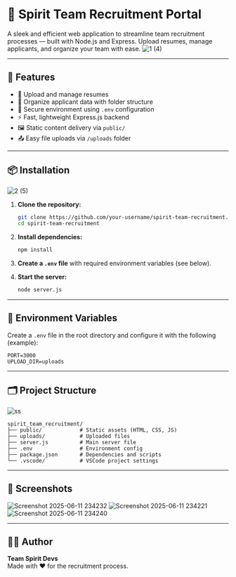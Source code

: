 # 🚀 Spirit Team Recruitment Portal

A sleek and efficient web application to streamline team recruitment processes — built with Node.js and Express. Upload resumes, manage applicants, and organize your team with ease.
![1 (4)](https://github.com/user-attachments/assets/165f64b9-8921-498d-a073-31681a356a05)


---

## 🌟 Features

- 📝 Upload and manage resumes  
- 📁 Organize applicant data with folder structure  
- 🔐 Secure environment using `.env` configuration  
- ⚡ Fast, lightweight Express.js backend  
- 🖼 Static content delivery via `public/`  
- 📤 Easy file uploads via `/uploads` folder  

---

## 📦 Installation
![2 (5)](https://github.com/user-attachments/assets/64c53178-3535-43f3-b57f-ec1e7d925e11)


1. **Clone the repository:**
   ```bash
   git clone https://github.com/your-username/spirit-team-recruitment.git
   cd spirit-team-recruitment
   ```

2. **Install dependencies:**
   ```bash
   npm install
   ```

3. **Create a `.env` file** with required environment variables (see below).

4. **Start the server:**
   ```bash
   node server.js
   ```

---

## 🔧 Environment Variables

Create a `.env` file in the root directory and configure it with the following (example):

```env
PORT=3000
UPLOAD_DIR=uploads
```

---

## 🗂 Project Structure
![ss](https://github.com/user-attachments/assets/44337f00-1a87-41dd-a190-7f191c03bab0)


```
spirit_team_recruitment/
├── public/            # Static assets (HTML, CSS, JS)
├── uploads/           # Uploaded files
├── server.js          # Main server file
├── .env               # Environment config
├── package.json       # Dependencies and scripts
└── .vscode/           # VSCode project settings
```

---

## 📸 Screenshots

![Screenshot 2025-06-11 234232](https://github.com/user-attachments/assets/496f1781-0285-4bfb-b240-97d9c796f1d4)
![Screenshot 2025-06-11 234221](https://github.com/user-attachments/assets/ad249439-7ccb-4267-bd0f-eb74f867a31c)
![Screenshot 2025-06-11 234240](https://github.com/user-attachments/assets/c8b4b657-8e3d-473b-ab11-8a07f78a20a5)

---

## 👨‍💻 Author

**Team Spirit Devs**  
Made with ❤️ for the recruitment process.

